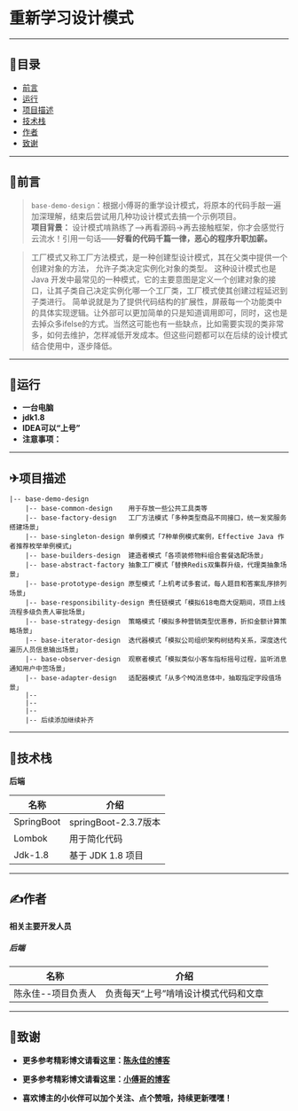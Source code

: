 # 重新学习设计模式

----------------------
## 📖目录

* [前言](#1)
* [运行](#2)
* [项目描述](#3)
* [技术栈](#4)
* [作者](#5)
* [致谢](#6)

----------------------
### <h2 id="1">🌂前言</h2>

> `base-demo-design`：根据小傅哥的重学设计模式，将原本的代码手敲一遍加深理解，结束后尝试用几种功设计模式去搞一个示例项目。
>\
> **项目背景：**
> 设计模式啃熟练了-->再看源码->再去接触框架，你才会感觉行云流水！引用一句话——**好看的代码千篇一律，恶心的程序升职加薪。**

> 工厂模式又称工厂方法模式，是一种创建型设计模式，其在父类中提供一个创建对象的方法， 允许子类决定实例化对象的类型。
> 这种设计模式也是 Java 开发中最常见的一种模式，它的主要意图是定义一个创建对象的接口，让其子类自己决定实例化哪一个工厂类，工厂模式使其创建过程延迟到子类进行。
> 简单说就是为了提供代码结构的扩展性，屏蔽每一个功能类中的具体实现逻辑。让外部可以更加简单的只是知道调用即可，同时，这也是去掉众多ifelse的方式。当然这可能也有一些缺点，比如需要实现的类非常多，如何去维护，怎样减低开发成本。但这些问题都可以在后续的设计模式结合使用中，逐步降低。

-----------------------
### <h2 id="2">🚄运行</h2>

- **一台电脑**
- **jdk1.8**
- **IDEA可以“上号”**
- **注意事项：**

-----------------------
### <h2 id="3">✈项目描述</h2>

```
|-- base-demo-design
    |-- base-common-design    用于存放一些公共工具类等
    |-- base-factory-design   工厂方法模式「多种类型商品不同接口，统一发奖服务搭建场景」
    |-- base-singleton-design 单例模式「7种单例模式案例，Effective Java 作者推荐枚举单例模式」
    |-- base-builders-design  建造者模式「各项装修物料组合套餐选配场景」
    |-- base-abstract-factory 抽象工厂模式「替换Redis双集群升级，代理类抽象场景」
    |-- base-prototype-design 原型模式「上机考试多套试，每人题目和答案乱序排列场景」
    |-- base-responsibility-design 责任链模式「模拟618电商大促期间，项目上线流程多级负责人审批场景」
    |-- base-strategy-design  策略模式「模拟多种营销类型优惠券，折扣金额计算策略场景」
    |-- base-iterator-design  迭代器模式「模拟公司组织架构树结构关系，深度迭代遍历人员信息输出场景」
    |-- base-observer-design  观察者模式「模拟类似小客车指标摇号过程，监听消息通知用户中签场景」
    |-- base-adapter-design   适配器模式「从多个MQ消息体中，抽取指定字段值场景」
    |-- 
    |-- 
    |-- 
    |-- 后续添加继续补齐
```

-----------------------
### <h2 id="4">🚀技术栈</h2>

**后端**

名称 | 介绍
----|------
SpringBoot | springBoot-2.3.7版本
Lombok | 用于简化代码
Jdk-1.8 | 基于 JDK 1.8 项目

---------------------------
### <h2 id="5">✍作者</h2>

**相关主要开发人员**

##### 后端

名称 | 介绍
----|------
陈永佳--项目负责人 | 负责每天“上号”啃啃设计模式代码和文章

---------------------------
### <h2 id="6">🎉致谢</h2>

- **更多参考精彩博文请看这里：[陈永佳的博客](https://blog.csdn.net/mrs_chens)**

- **更多参考精彩博文请看这里：[小傅哥的博客](https://bugstack.cn)**

- **喜欢博主的小伙伴可以加个关注、点个赞哦，持续更新嘿嘿！**